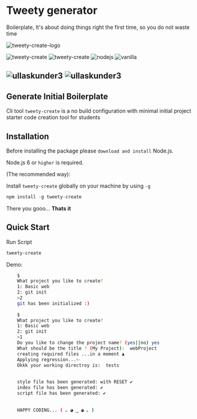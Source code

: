 # Tweety generator

Boilerplate, It's about doing things right the first time, so you do not waste time

![tweety-create-logo](https://user-images.githubusercontent.com/66258652/147775217-c22f0128-c0b3-489e-82e2-e5eb511346d7.png)

![tweety-create](https://img.shields.io/badge/%40tweety--create-generator-green)
![tweety-create](https://img.shields.io/static/v1?label=cli&message=no-more-time-waste&color=red?)
![nodejs](https://img.shields.io/badge/%40JS-nodejs-yellow)
![vanilla](https://img.shields.io/static/v1?message=JavaScript&logo=javascript&labelColor=fdfdfa&color=c2a40f&logoColor=yellow&label=%20)

![ullaskunder3](https://img.shields.io/twitter/follow/ullaskunder3?label=%40ullaskunder&style=social)
![ullaskunder3](https://img.shields.io/github/followers/ullaskunder3?label=ullaskunder3&style=social)
---

## Generate Initial Boilerplate

Cli tool `tweety-create` is a no build configuration with minimal initial project starter code creation tool for students

## Installation

Before installing the package please `download and install` Node.js.

Node.js 6 or `higher` is required.

(The recommended way):

Install `tweety-create` globally on your machine by using `-g`

```js
npm install -g tweety-create
```

There you gooo... __Thats it__

## Quick Start

Run Script

```bash
tweety-create
```

Demo:

```bash
    $
    What project you like to create?
    1: Basic web
    2: git init
    >2
    git has been initialized :)
    
    $
    What project you like to create?
    1: Basic web
    2: git init
    >1
    Do you like to change the project name? (yes||no) yes
    What should be the title ? (My Project):  webProject
    creating required files ...in a moment ♟
    Applying regression...✨
    Okkk your working directroy is:  tests 
    
    
    style file has been generated: with RESET ✔
    index file has been generated: ✔
    script file has been generated: ✔
    
    
    HAPPY CODING... ( ｡ ◕ ‿ ◕ ｡ )
```
